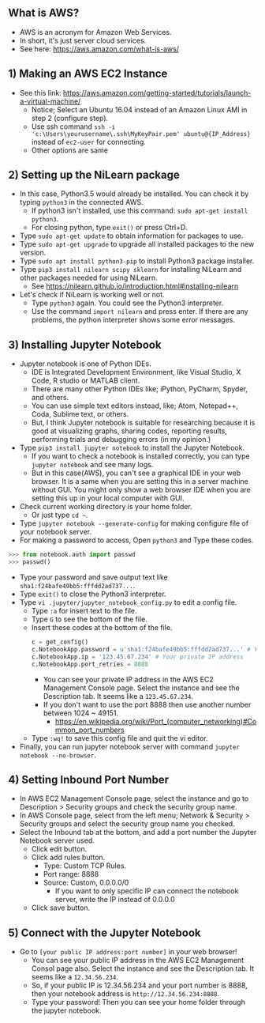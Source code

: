 ## What is AWS?
* AWS is an acronym for Amazon Web Services.
* In short, it's just server cloud services.
* See here: https://aws.amazon.com/what-is-aws/

## 1) Making an AWS EC2 Instance
* See this link: https://aws.amazon.com/getting-started/tutorials/launch-a-virtual-machine/
  * Notice; Select an Ubuntu 16.04 instead of an Amazon Linux AMI in step 2 (configure step).
  * Use ssh command `ssh -i 'c:\Users\yourusername\.ssh\MyKeyPair.pem' ubuntu@{IP_Address}` instead of `ec2-user` for connecting.
  * Other options are same

## 2) Setting up the NiLearn package
* In this case, Python3.5 would already be installed. You can check it by typing `python3` in the connected AWS.
  * If python3 isn't installed, use this command: `sudo apt-get install python3`.
  * For closing python, type `exit()` or press Ctrl+D.
* Type `sudo apt-get update` to obtain information for packages to use.
* Type `sudo apt-get upgrade` to upgrade all installed packages to the new version.
* Type `sudo apt install python3-pip` to install Python3 package installer.
* Type `pip3 install nilearn scipy sklearn` for installing NiLearn and other packages needed for using NiLearn.
  * See https://nilearn.github.io/introduction.html#installing-nilearn
* Let's check if NiLearn is working well or not.
  * Type `python3` again. You could see the Python3 interpreter.
  * Use the command `import nilearn` and press enter. If there are any problems, the python interpreter shows some error messages.

## 3) Installing Jupyter Notebook
* Jupyter notebook is one of Python IDEs.
   * IDE is Integrated Development Environment, like Visual Studio, X Code, R studio or MATLAB client.
   * There are many other Python IDEs like; iPython, PyCharm, Spyder, and others.
   * You can use simple text editors instead, like; Atom, Notepad++, Coda, Sublime text, or others. 
   * But, I think Jupyter notebook is suitable for researching because it is good at visualizing graphs, sharing codes, reporting results, performing trials and debugging errors (in my opinion.)
* Type `pip3 install jupyter notebook` to install the Jupyter Notebook.
  * If you want to check a notebook is installed correctly, you can type `jupyter notebook` and see many logs.
  * But in this case(AWS), you can't see a graphical IDE in your web browser. It is a same when you are setting this in a server machine without GUI. You might only show a web browser IDE when you are setting this up in your local computer with GUI.
* Check current working directory is your home folder.
  * Or just type `cd ~`.
* Type `jupyter notebook --generate-config` for making configure file of your notebook server. 
* For making a password to access, Open `python3` and Type these codes.
 ```python
 >>> from notebook.auth import passwd
 >>> passwd()
 ```
  * Type your password and save output text like `sha1:f24bafe49bb5:fffdd2ad737...`.
  * Type `exit()` to close the Python3 interpreter.
* Type `vi .jupyter/jupyter_notebook_config.py` to edit a config file.
  * Type `:a` for insert text to the file.
  * Type `G` to see the bottom of the file.
  * Insert these codes at the bottom of the file.
    ```python
    c = get_config()
    c.NotebookApp.password = u'sha1:f24bafe49bb5:fffdd2ad737...' # Your password hash code
    c.NotebookApp.ip = '123.45.67.234' # Your private IP address
    c.NotebookApp.port_retries = 8888
    ```
    * You can see your private IP address in the AWS EC2 Management Console page. Select the instance and see the Description tab. It seems like a `123.45.67.234`.
    * If you don't want to use the port 8888 then use another number between 1024 ~ 49151.
      * https://en.wikipedia.org/wiki/Port_(computer_networking)#Common_port_numbers
  * Type `:wq!` to save this config file and quit the vi editor.
* Finally, you can run jupyter notebook server with command `jupyter notebook --no-browser`.

## 4) Setting Inbound Port Number
* In AWS EC2 Management Console page, select the instance and go to Description > Security groups and check the security group name.
* In AWS Console page, select from the left menu; Network & Security > Security groups and select the security group name you checked.
* Select the Inbound tab at the bottom, and add a port number the Jupyter Notebook server used.
  * Click edit button.
  * Click add rules button.
    * Type: Custom TCP Rules.
    * Port range: 8888
    * Source: Custom, 0.0.0.0/0
      * If you want to only specific IP can connect the notebook server, write the IP instead of 0.0.0.0
  * Click save button.
  
## 5) Connect with the Jupyter Notebook
* Go to `[your public IP address:port number]` in your web browser!
  * You can see your public IP address in the AWS EC2 Management Consol page also. Select the instance and see the Description tab. It seems like a `12.34.56.234`.
  * So, if your public IP is 12.34.56.234 and your port number is 8888, then your notebook address is `http://12.34.56.234:8888`.
  * Type your password! Then you can see your home folder through the jupyter notebook.
